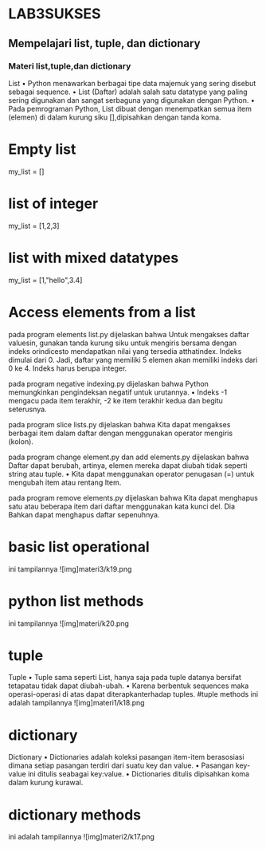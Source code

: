 # LAB3SUKSES

## Mempelajari list, tuple, dan dictionary

### Materi list,tuple,dan dictionary 
List
• Python menawarkan berbagai tipe data majemuk yang sering disebut sebagai
sequence. 
• List (Daftar) adalah salah satu datatype yang paling sering digunakan dan sangat serbaguna yang digunakan dengan Python. 
• Pada pemrograman Python, List dibuat dengan menempatkan semua item (elemen) di dalam kurung siku [],dipisahkan dengan tanda koma.
 
# Empty list
my_list = []
# list of integer
my_list = [1,2,3]
# list with mixed datatypes
my_list = [1,"hello",3.4]
 
# Access elements from a list
pada program elements list.py dijelaskan bahwa Untuk mengakses daftar valuesin, gunakan tanda kurung siku untuk mengiris bersama dengan
indeks orindicesto mendapatkan nilai yang tersedia atthatindex. Indeks dimulai dari 0. Jadi, daftar yang memiliki 5 elemen akan memiliki indeks dari 0 ke 4. Indeks harus berupa integer.

pada program negative indexing.py dijelaskan bahwa  Python memungkinkan pengindeksan negatif untuk urutannya. • Indeks -1 mengacu pada item terakhir, -2 ke item terakhir kedua dan begitu seterusnya.

pada program slice lists.py dijelaskan bahwa Kita dapat mengakses berbagai item dalam daftar dengan menggunakan operator mengiris (kolon).

pada program change element.py dan add elements.py dijelaskan bahwa  Daftar dapat berubah, artinya, elemen mereka dapat diubah tidak seperti string atau tuple. • Kita dapat menggunakan operator penugasan (=) untuk mengubah item atau rentang Item.

pada program remove elements.py dijelaskan bahwa Kita dapat menghapus satu atau beberapa item dari daftar menggunakan kata kunci del. Dia
Bahkan dapat menghapus daftar sepenuhnya.

# basic list operational
ini tampilannya
![img]materi3/k19.png

# python list methods
ini tampilannya 
![img]materi/k20.png

# tuple
Tuple
• Tuple sama seperti List, hanya saja pada tuple datanya bersifat tetapatau tidak dapat diubah-ubah. 
• Karena berbentuk sequences maka operasi-operasi di atas dapat diterapkanterhadap tuples.
#tuple methods
ini adalah tampilannya
![img]materi1/k18.png

# dictionary
Dictionary
• Dictionaries adalah koleksi pasangan item-item berasosiasi dimana setiap pasangan terdiri dari suatu key dan value. 
• Pasangan key-value ini ditulis seabagai key:value. 
• Dictionaries ditulis dipisahkan koma dalam kurung kurawal.

# dictionary methods
ini adalah tampilannya
![img]materi2/k17.png
